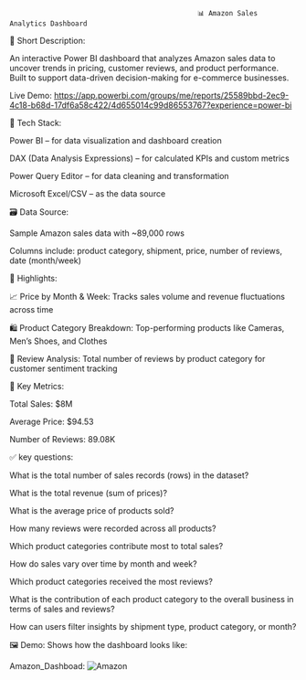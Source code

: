                                                   📊 Amazon Sales Analytics Dashboard

📝 Short Description:

An interactive Power BI dashboard that analyzes Amazon sales data to uncover trends in pricing, customer reviews, and product performance. Built to support data-driven decision-making for e-commerce businesses.

Live Demo: https://app.powerbi.com/groups/me/reports/25589bbd-2ec9-4c18-b68d-17df6a58c422/4d655014c99d86553767?experience=power-bi

🧰 Tech Stack:

Power BI – for data visualization and dashboard creation

DAX (Data Analysis Expressions) – for calculated KPIs and custom metrics

Power Query Editor – for data cleaning and transformation

Microsoft Excel/CSV – as the data source

🗃️ Data Source:

Sample Amazon sales data with ~89,000 rows

Columns include: product category, shipment, price, number of reviews, date (month/week)

🌟 Highlights:

📈 Price by Month & Week: Tracks sales volume and revenue fluctuations across time

🛍️ Product Category Breakdown: Top-performing products like Cameras, Men’s Shoes, and Clothes

🧾 Review Analysis: Total number of reviews by product category for customer sentiment tracking

🎯 Key Metrics:

Total Sales: $8M

Average Price: $94.53

Number of Reviews: 89.08K

✅ key questions:

What is the total number of sales records (rows) in the dataset?

What is the total revenue (sum of prices)?

What is the average price of products sold?

How many reviews were recorded across all products?

Which product categories contribute most to total sales?

How do sales vary over time by month and week?

Which product categories received the most reviews?

What is the contribution of each product category to the overall business in terms of sales and reviews?

How can users filter insights by shipment type, product category, or month?

🖼️ Demo:
Shows how the dashboard looks like:

Amazon_Dashboad: ![Amazon](https://github.com/user-attachments/assets/12f3e1f8-b07c-485c-8e6e-a6e93b2e734d)


